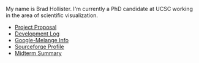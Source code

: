 My name is Brad Hollister. I'm currently a PhD candidate at UCSC working
in the area of scientific visualization.

-   [Project Proposal](Bhollister/Proposal.md)
-   [Development Log](Bhollister/DevLog.md)
-   [Google-Melange
    Info](http://www.google-melange.com/gsoc/proposal/review/student/google/gsoc2015/brad_h/5634387206995968)
-   [Sourceforge Profile](https://sourceforge.net/u/bradeholl/profile/)
-   [Midterm Summary](Bhollister/MidtermSummary2015.md)
